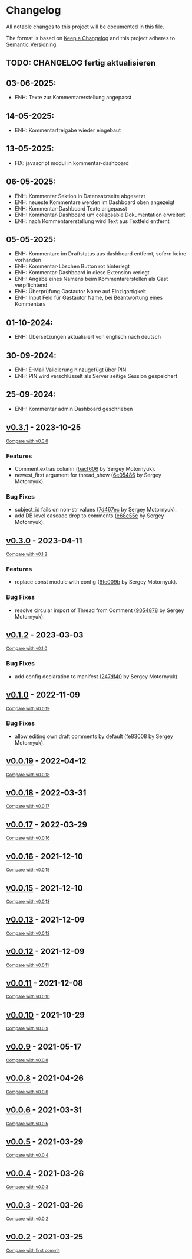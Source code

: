 # Changelog

All notable changes to this project will be documented in this file.

The format is based on [Keep a Changelog](http://keepachangelog.com/en/1.0.0/)
and this project adheres to [Semantic Versioning](http://semver.org/spec/v2.0.0.html).

## TODO: CHANGELOG fertig aktualisieren

## 03-06-2025:

* ENH: Texte zur Kommentarerstellung angepasst

## 14-05-2025:

* ENH: Kommentarfreigabe wieder eingebaut

## 13-05-2025:

* FIX: javascript modul in kommentar-dashboard

## 06-05-2025:

* ENH: Kommentar Sektion in Datensatzseite abgesetzt
* ENH: neueste Kommentare werden im Dashboard oben angezeigt
* ENH: Kommentar-Dashboard Texte angepasst
* ENH: Kommentar-Dashboard um collapsable Dokumentation erweitert
* ENH: nach Kommentarerstellung wird Text aus Textfeld entfernt

## 05-05-2025:

* ENH: Kommentare im Draftstatus aus dashboard entfernt, sofern keine vorhanden
* ENH: Kommentar-Löschen Button rot hinterlegt
* ENH: Kommentar-Dashboard in diese Extension verlegt
* ENH: Angabe eines Namens beim Kommentarerstellen als Gast verpflichtend
* ENH: Überprüfung Gastautor Name auf Einzigartigkeit
* ENH: Input Feld für Gastautor Name, bei Beantwortung eines Kommentars

## 01-10-2024:

* ENH: Übersetzungen aktualisiert von englisch nach deutsch

## 30-09-2024:

* ENH: E-Mail Validierung hinzugefügt über PIN
* ENH: PIN wird verschlüsselt als Server seitige Session gespeichert

## 25-09-2024:

* ENH: Kommentar admin Dashboard geschrieben


<!-- insertion marker -->
## [v0.3.1](https://github.com/DataShades/ckanext-comments/releases/tag/v0.3.1) - 2023-10-25

<small>[Compare with v0.3.0](https://github.com/DataShades/ckanext-comments/compare/v0.3.0...v0.3.1)</small>

### Features

- Comment.extras column ([bacf606](https://github.com/DataShades/ckanext-comments/commit/bacf606b3c2a1a2c806231daeea4eb863a3136c9) by Sergey Motornyuk).
- newest_first argument for thread_show ([6e05486](https://github.com/DataShades/ckanext-comments/commit/6e054868a2e05473afa5db5c8ea468ce28776849) by Sergey Motornyuk).

### Bug Fixes

- subject_id fails on non-str values ([7d467ec](https://github.com/DataShades/ckanext-comments/commit/7d467ec81cf2ae9d323ebdf4303e8152d393dfba) by Sergey Motornyuk).
- add DB level cascade drop to comments ([e68e55c](https://github.com/DataShades/ckanext-comments/commit/e68e55c6280d78a4b0940edc78b989f4899be97c) by Sergey Motornyuk).

## [v0.3.0](https://github.com/DataShades/ckanext-comments/releases/tag/v0.3.0) - 2023-04-11

<small>[Compare with v0.1.2](https://github.com/DataShades/ckanext-comments/compare/v0.1.2...v0.3.0)</small>

### Features

- replace const module with config ([6fe009b](https://github.com/DataShades/ckanext-comments/commit/6fe009be3510bcaa06d6bb5b14fc888896a5d517) by Sergey Motornyuk).

### Bug Fixes

- resolve circular import of Thread from Comment ([9054878](https://github.com/DataShades/ckanext-comments/commit/905487830017cc13bcbab4d27ce448bcc705c16c) by Sergey Motornyuk).

## [v0.1.2](https://github.com/DataShades/ckanext-comments/releases/tag/v0.1.2) - 2023-03-03

<small>[Compare with v0.1.0](https://github.com/DataShades/ckanext-comments/compare/v0.1.0...v0.1.2)</small>

### Bug Fixes

- add config declaration to manifest ([247df40](https://github.com/DataShades/ckanext-comments/commit/247df40982a2319b58cae902624c3f576fb87042) by Sergey Motornyuk).

## [v0.1.0](https://github.com/DataShades/ckanext-comments/releases/tag/v0.1.0) - 2022-11-09

<small>[Compare with v0.0.19](https://github.com/DataShades/ckanext-comments/compare/v0.0.19...v0.1.0)</small>

### Bug Fixes

- allow editing own draft comments by default ([fe83008](https://github.com/DataShades/ckanext-comments/commit/fe830083d80a0d494cb021ef42f9432b86dc811a) by Sergey Motornyuk).

## [v0.0.19](https://github.com/DataShades/ckanext-comments/releases/tag/v0.0.19) - 2022-04-12

<small>[Compare with v0.0.18](https://github.com/DataShades/ckanext-comments/compare/v0.0.18...v0.0.19)</small>

## [v0.0.18](https://github.com/DataShades/ckanext-comments/releases/tag/v0.0.18) - 2022-03-31

<small>[Compare with v0.0.17](https://github.com/DataShades/ckanext-comments/compare/v0.0.17...v0.0.18)</small>

## [v0.0.17](https://github.com/DataShades/ckanext-comments/releases/tag/v0.0.17) - 2022-03-29

<small>[Compare with v0.0.16](https://github.com/DataShades/ckanext-comments/compare/v0.0.16...v0.0.17)</small>

## [v0.0.16](https://github.com/DataShades/ckanext-comments/releases/tag/v0.0.16) - 2021-12-10

<small>[Compare with v0.0.15](https://github.com/DataShades/ckanext-comments/compare/v0.0.15...v0.0.16)</small>

## [v0.0.15](https://github.com/DataShades/ckanext-comments/releases/tag/v0.0.15) - 2021-12-10

<small>[Compare with v0.0.13](https://github.com/DataShades/ckanext-comments/compare/v0.0.13...v0.0.15)</small>

## [v0.0.13](https://github.com/DataShades/ckanext-comments/releases/tag/v0.0.13) - 2021-12-09

<small>[Compare with v0.0.12](https://github.com/DataShades/ckanext-comments/compare/v0.0.12...v0.0.13)</small>

## [v0.0.12](https://github.com/DataShades/ckanext-comments/releases/tag/v0.0.12) - 2021-12-09

<small>[Compare with v0.0.11](https://github.com/DataShades/ckanext-comments/compare/v0.0.11...v0.0.12)</small>

## [v0.0.11](https://github.com/DataShades/ckanext-comments/releases/tag/v0.0.11) - 2021-12-08

<small>[Compare with v0.0.10](https://github.com/DataShades/ckanext-comments/compare/v0.0.10...v0.0.11)</small>

## [v0.0.10](https://github.com/DataShades/ckanext-comments/releases/tag/v0.0.10) - 2021-10-29

<small>[Compare with v0.0.9](https://github.com/DataShades/ckanext-comments/compare/v0.0.9...v0.0.10)</small>

## [v0.0.9](https://github.com/DataShades/ckanext-comments/releases/tag/v0.0.9) - 2021-05-17

<small>[Compare with v0.0.8](https://github.com/DataShades/ckanext-comments/compare/v0.0.8...v0.0.9)</small>

## [v0.0.8](https://github.com/DataShades/ckanext-comments/releases/tag/v0.0.8) - 2021-04-26

<small>[Compare with v0.0.6](https://github.com/DataShades/ckanext-comments/compare/v0.0.6...v0.0.8)</small>

## [v0.0.6](https://github.com/DataShades/ckanext-comments/releases/tag/v0.0.6) - 2021-03-31

<small>[Compare with v0.0.5](https://github.com/DataShades/ckanext-comments/compare/v0.0.5...v0.0.6)</small>

## [v0.0.5](https://github.com/DataShades/ckanext-comments/releases/tag/v0.0.5) - 2021-03-29

<small>[Compare with v0.0.4](https://github.com/DataShades/ckanext-comments/compare/v0.0.4...v0.0.5)</small>

## [v0.0.4](https://github.com/DataShades/ckanext-comments/releases/tag/v0.0.4) - 2021-03-26

<small>[Compare with v0.0.3](https://github.com/DataShades/ckanext-comments/compare/v0.0.3...v0.0.4)</small>

## [v0.0.3](https://github.com/DataShades/ckanext-comments/releases/tag/v0.0.3) - 2021-03-26

<small>[Compare with v0.0.2](https://github.com/DataShades/ckanext-comments/compare/v0.0.2...v0.0.3)</small>

## [v0.0.2](https://github.com/DataShades/ckanext-comments/releases/tag/v0.0.2) - 2021-03-25

<small>[Compare with first commit](https://github.com/DataShades/ckanext-comments/compare/0bc74fb042ef7af60b0e900e50cfc6c15a94fb18...v0.0.2)</small>


